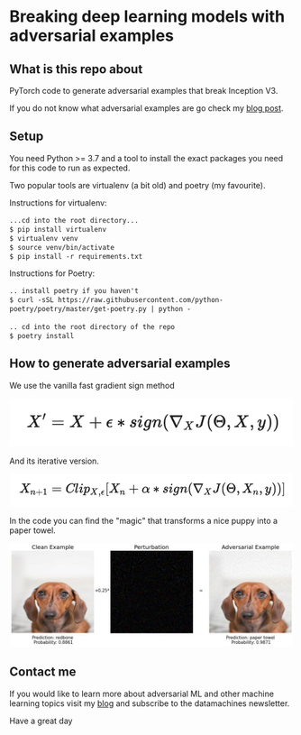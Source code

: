 # Breaking deep learning models with adversarial examples

## What is this repo about
PyTorch code to generate adversarial examples that break Inception V3.

If you do not know what adversarial examples are go check my [blog post](http://datamachines.xyz/2021/07/05/adversarial-examples-to-break-deep-learning-models/).

## Setup

You need Python >= 3.7 and a tool to install the exact packages you need for this
code to run as expected.

Two popular tools are virtualenv (a bit old) and poetry (my favourite).

Instructions for virtualenv:
```
...cd into the root directory...
$ pip install virtualenv
$ virtualenv venv
$ source venv/bin/activate
$ pip install -r requirements.txt
```

Instructions for Poetry:

```
.. install poetry if you haven't
$ curl -sSL https://raw.githubusercontent.com/python-poetry/poetry/master/get-poetry.py | python -

.. cd into the root directory of the repo
$ poetry install
```

## How to generate adversarial examples

We use the vanilla fast gradient sign method

![](images/fgsm_formula.png)

And its iterative version.

![](images/ifgsm_formula.png)

In the code you can find the "magic" that transforms a nice puppy into a paper towel.

![](images/iterative_fgsm_total.jpg)


## Contact me
If you would like to learn more about adversarial ML and other machine learning topics
visit my [blog](http://datamachines.xyz/blog) and subscribe to the datamachines newsletter.

Have a great day